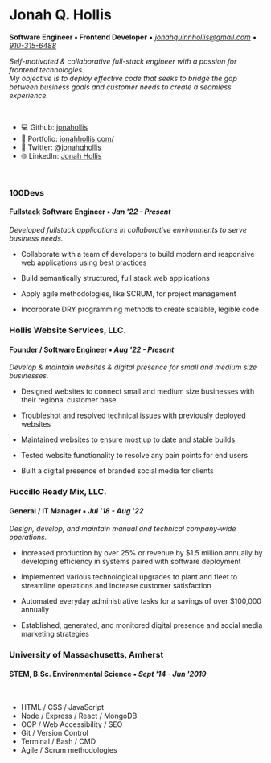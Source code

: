 # Jonah Q. Hollis

**Software Engineer ▪ Frontend Developer** ▪ _[jonahquinnhollis@gmail.com](mailto:jonahquinnhollis@gmail.com)_ ▪ _[910-315-6488](tel:9103156488)_


_Self-motivated & collaborative full-stack engineer with a passion for frontend technologies_.  \
_My objective is to deploy effective code that seeks to bridge the gap between business goals and customer needs to create a seamless experience._

<br>

* 💻 Github: [jonahollis](https://github.com/jonahollis/)
* 🎨 Portfolio: [jonahhollis.com/](https://jonahhollis.com/)
* 🐤 Twitter: [@jonahqhollis](https://twitter.com/jonahqhollis)
* 🌐 LinkedIn: [Jonah Hollis](https://linkedin.com/in/jonah-hollis/)

<br>

<!-- ### Work History -->


### **100Devs**
#### Fullstack Software Engineer ▪ _Jan '22 - Present_

_Developed fullstack applications in collaborative environments to serve business needs._  


* Collaborate with a team of developers to build modern and responsive web applications using best practices 

* Build semantically structured, full stack web applications

* Apply agile methodologies, like SCRUM, for project management

* Incorporate DRY programming methods to create scalable, legible code



### **Hollis Website Services, LLC.**
#### Founder / Software Engineer ▪ _Aug '22 - Present_

_Develop & maintain websites & digital presence for small and medium size businesses._


* Designed websites to connect small and medium size businesses with their regional customer base

* Troubleshot and resolved technical issues with previously deployed websites

* Maintained websites to ensure most up to date and stable builds

* Tested website functionality to resolve any pain points for end users

* Built a digital presence of branded social media for clients



### **Fuccillo Ready Mix, LLC.**
#### General / IT Manager ▪ _Jul '18 - Aug '22_

_Design, develop, and maintain manual and technical company-wide operations._  


* Increased production by over 25% or revenue by $1.5 million annually by developing efficiency in systems paired with software deployment

* Implemented various technological upgrades to plant and fleet to streamline operations and increase customer satisfaction

*	Automated everyday administrative tasks for a savings of over $100,000 annually

* Established, generated, and monitored digital presence and social media marketing strategies


<!-- ### Education  -->


### **University of Massachusetts, Amherst**
#### STEM, B.Sc. Environmental Science ▪ _Sept '14 - Jun '2019_


<br>

<!-- ### Skills & Assessments  -->

* HTML / CSS / JavaScript  
* Node / Express / React / MongoDB
* OOP / Web Accessibility / SEO
* Git / Version Control
* Terminal / Bash / CMD
* Agile / Scrum methodologies
